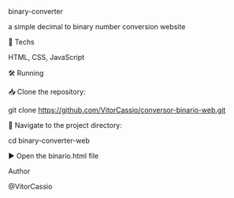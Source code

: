 binary-converter

a simple decimal to binary number conversion website

🚀 Techs

HTML, CSS, JavaScript

🛠️ Running

📥 Clone the repository:

git clone https://github.com/VitorCassio/conversor-binario-web.git

📂 Navigate to the project directory:

cd binary-converter-web

▶️ Open the binario.html file

Author

@VitorCassio
